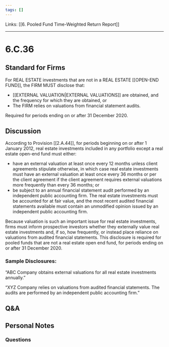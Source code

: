 ```yaml
---
tags: []
---
```

Links: [[6. Pooled Fund Time-Weighted Return Report]]
___
# 6.C.36
## Standard for Firms
For REAL ESTATE investments that are not in a REAL ESTATE [[OPEN-END FUND]], the FIRM MUST disclose that:
- [[EXTERNAL VALUATION|EXTERNAL VALUATIONS]] are obtained, and the frequency for which they are obtained, or
- The FIRM relies on valuations from financial statement audits.

Required for periods ending on or after 31 December 2020.
## Discussion
According to Provision [[2.A.44]], for periods beginning on or after 1 January 2012, real estate investments included in any portfolio except a real estate open-end fund must either:
- have an external valuation at least once every 12 months unless client agreements stipulate otherwise, in which case real estate investments must have an external valuation at least once every 36 months or per the client agreement if the client agreement requires external valuations more frequently than every 36 months; or
- be subject to an annual financial statement audit performed by an independent public accounting firm. The real estate investments must be accounted for at fair value, and the most recent audited financial statements available must contain an unmodified opinion issued by an independent public accounting firm.

Because valuation is such an important issue for real estate investments, firms must inform prospective investors whether they externally value real estate investments and, if so, how frequently, or instead place reliance on valuations from audited financial statements. This disclosure is required for pooled funds that are not a real estate open end fund, for periods ending on or after 31 December 2020.
### Sample Disclosures:
“ABC Company obtains external valuations for all real estate investments annually.”

“XYZ Company relies on valuations from audited financial statements. The audits are performed by an independent public accounting firm.”
## Q&A

## Personal Notes

### Questions